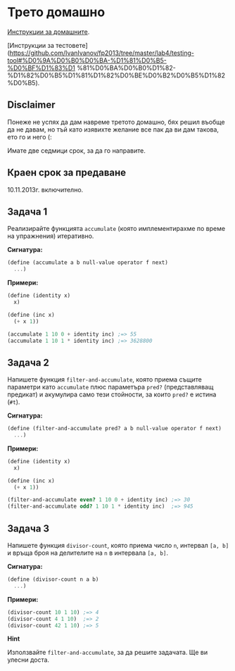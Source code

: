 # Трето домашно

[Инструкции за домашните](https://github.com/IvanIvanov/fp2013/tree/master/lab4#%D0%94%D0%BE%D0%BC%D0%B0%D1%88%D0%BD%D0%B8).

[Инструкции за тестовете](https://github.com/IvanIvanov/fp2013/tree/master/lab4/testing-tool#%D0%9A%D0%B0%D0%BA-%D1%81%D0%B5-%D0%BF%D1%83%D1
%81%D0%BA%D0%B0%D1%82-%D1%82%D0%B5%D1%81%D1%82%D0%BE%D0%B2%D0%B5%D1%82%D0%B5).

## Disclaimer

Понеже не успях да дам навреме третото домашно, бях решил въобще да не давам,
но тъй като изявихте желание все пак да ви дам такова, ето го и него (:

Имате две седмици срок, за да го направите.

## Краен срок за предаване

10.11.2013г. включително.

## Задача 1

Реализирайте функцията `accumulate` (която имплементирахме по време на
упражнения) итеративно.

**Сигнатура:**

```scheme
(define (accumulate a b null-value operator f next)
  ...)
```

**Примери:**

```scheme
(define (identity x)
  x)

(define (inc x)
  (+ x 1))

(accumulate 1 10 0 + identity inc) ;=> 55
(accumulate 1 10 1 * identity inc) ;=> 3628800
```

## Задача 2

Напишете функция `filter-and-accumulate`, която приема същите параметри като
`accumulate` плюс параметъра `pred?` (представляващ предикат) и акумулира само
тези стойности, за които `pred?` е истина (`#t`).

**Сигнатура:**

```scheme
(define (filter-and-accumulate pred? a b null-value operator f next)
  ...)
```

**Примери:**

```scheme
(define (identity x)
  x)

(define (inc x)
  (+ x 1))

(filter-and-accumulate even? 1 10 0 + identity inc) ;=> 30
(filter-and-accumulate odd? 1 10 1 * identity inc)  ;=> 945
```

## Задача 3

Напишете функция `divisor-count`, която приема число `n`, интервал `[a, b]` и
връща броя на делителите на `n` в интервала `[a, b]`.

**Сигнатура:**

```scheme
(define (divisor-count n a b)
  ...)
```

**Примери:**

```scheme
(divisor-count 10 1 10) ;=> 4
(divisor-count 4 1 10)  ;=> 2
(divisor-count 42 1 10) ;=> 5
```

**Hint**

Използвайте `filter-and-accumulate`, за да решите задачата. Ще ви улесни доста.
